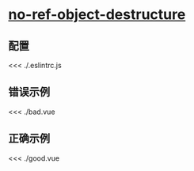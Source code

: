 # [no-ref-object-destructure](https://eslint.vuejs.org/rules/no-ref-object-destructure.html)

## 配置

<<< ./.eslintrc.js

## 错误示例

<<< ./bad.vue

## 正确示例

<<< ./good.vue
